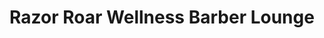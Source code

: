 ---
title: "Razor Roar Wellness Barber Lounge"
url: /zionsville/razor-roar-wellness-barber-lounge/
shop: Friseur
---